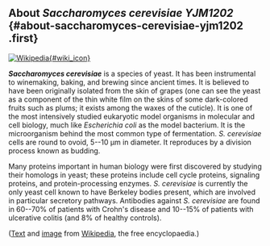 About *Saccharomyces cerevisiae YJM1202* {#about-saccharomyces-cerevisiae-yjm1202 .first}
----------------------------------------

[![Wikipedia](/img/wikipedia_logo_v2_en.png){#wiki_icon}](http://en.wikipedia.org/wiki/Saccharomyces_cerevisiae)

***Saccharomyces cerevisiae*** is a species of yeast. It has been
instrumental to winemaking, baking, and brewing since ancient times. It
is believed to have been originally isolated from the skin of grapes
(one can see the yeast as a component of the thin white film on the
skins of some dark-colored fruits such as plums; it exists among the
waxes of the cuticle). It is one of the most intensively studied
eukaryotic model organisms in molecular and cell biology, much like
*Escherichia coli* as the model bacterium. It is the microorganism
behind the most common type of fermentation. *S. cerevisiae* cells are
round to ovoid, 5--10 μm in diameter. It reproduces by a division
process known as budding.

Many proteins important in human biology were first discovered by
studying their homologs in yeast; these proteins include cell cycle
proteins, signaling proteins, and protein-processing enzymes. *S.
cerevisiae* is currently the only yeast cell known to have Berkeley
bodies present, which are involved in particular secretory pathways.
Antibodies against *S. cerevisiae* are found in 60--70% of patients with
Crohn\'s disease and 10--15% of patients with ulcerative colitis (and 8%
of healthy controls).

([Text](http://en.wikipedia.org/wiki/Saccharomyces_cerevisiae) and
[image](https://commons.wikimedia.org/wiki/File:S_cerevisiae_under_DIC_microscopy.jpg)
from [Wikipedia](http://en.wikipedia.org/), the free encyclopaedia.)
